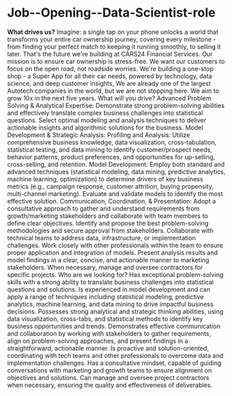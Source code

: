 # Job--Opening--Data-Scientist-role
**What drives us?**
Imagine: a single tap on your phone unlocks a world that transforms your entire car ownership journey, covering every milestone - from finding your perfect match to keeping it running smoothly, to selling it later. That's the future we're building at CARS24 Financial Services. Our mission is to ensure car ownership is stress-free.
We want our customers to focus on the open road, not roadside worries. We're building a one-stop shop - a Super App for all their car needs, powered by technology, data science, and deep customer insights,
We are already one of the largest Autotech companies in the world, but we are not stopping here. We aim to grow 10x in the next five years.
What will you drive?
Advanced Problem Solving & Analytical Expertise:
Demonstrate strong problem-solving abilities and effectively translate complex business challenges into statistical questions.
Select optimal modeling and analysis techniques to deliver actionable insights and algorithmic solutions for the business.
Model Development & Strategic Analysis:
Profiling and Analysis: Utilize comprehensive business knowledge, data visualization, cross-tabulation, statistical testing, and data mining to identify customer/prospect needs, behavior patterns, product preferences, and opportunities for up-selling, cross-selling, and retention.
Model Development: Employ both standard and advanced techniques (statistical modeling, data mining, predictive analytics, machine learning, optimization) to determine drivers of key business metrics (e.g., campaign response, customer attrition, buying propensity, multi-channel marketing). Evaluate and validate models to identify the most effective solution.
Communication, Coordination, & Presentation:
Adopt a consultative approach to gather and understand requirements from growth/marketing stakeholders and collaborate with team members to define clear objectives.
Identify and propose the best problem-solving methodologies and secure approval from stakeholders.
Collaborate with technical teams to address data, infrastructure, or implementation challenges.
Work closely with other professionals within the team to ensure proper application and integration of models.
Present analysis results and model findings in a clear, concise, and actionable manner to marketing stakeholders.
When necessary, manage and oversee contractors for specific projects.
Who are we looking for?
Has exceptional problem-solving skills with a strong ability to translate business challenges into statistical questions and solutions.
Is experienced in model development and can apply a range of techniques including statistical modeling, predictive analytics, machine learning, and data mining to drive impactful business decisions.
Possesses strong analytical and strategic thinking abilities, using data visualization, cross-tabs, and statistical methods to identify key business opportunities and trends.
Demonstrates effective communication and collaboration by working with stakeholders to gather requirements, align on problem-solving approaches, and present findings in a straightforward, actionable manner.
Is proactive and solution-oriented, coordinating with tech teams and other professionals to overcome data and implementation challenges.
Has a consultative mindset, capable of guiding conversations with marketing and growth teams to ensure alignment on objectives and solutions.
Can manage and oversee project contractors when necessary, ensuring the quality and effectiveness of deliverables.
